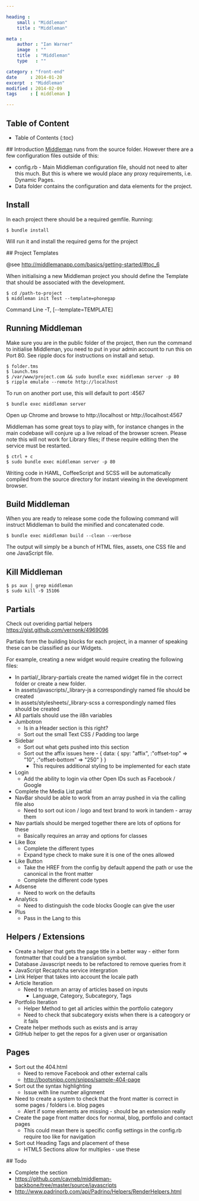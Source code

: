 ```yaml
---

heading :
    small : "Middleman"
    title : "Middleman"

meta :
    author : "Ian Warner"
    image  : ""
    title  : "Middleman"
    type   : ""

category : "front-end"
date     : 2014-01-20
excerpt  : "Middleman"
modified : 2014-02-09
tags     : [ middleman ]

---
```


## Table of Content
* Table of Contents
{:toc}

## Introduction
[Middleman][] runs from the source folder. However there are a few configuration
files outside of this:

* config.rb - Main Middleman configuration file, should not need to alter this
  much. But this is where we would place any proxy requirements, i.e. Dynamic
  Pages.
* Data folder contains the configuration and data elements for the project.

## Install

In each project there should be a required gemfile. Running:

    $ bundle install

Will run it and install the required gems for the project

## Project Templates

@see http://middlemanapp.com/basics/getting-started/#toc_6

When initialising a new Middleman project you should define the Template that
should be associated with the development.

    $ cd /path-to-project
    $ middleman init Test --template=phonegap

Command Line
-T, [--template=TEMPLATE]

## Running Middleman

Make sure you are in the public folder of the project, then run the command to
initialise Middleman, you need to put in your admin account to run this on Port
80. See ripple docs for instructions on install and setup.

    $ folder.tms
    $ launch.tms
    $ /var/www/project.com && sudo bundle exec middleman server -p 80
    $ ripple emulate --remote http://localhost

To run on another port use, this will default to port :4567

    $ bundle exec middleman server

Open up Chrome and browse to http://localhost or http://localhost:4567

Middleman has some great toys to play with, for instance changes in the main
codebase will conjure up a live reload of the browser screen. Please note this
will not work for Library files; if these require editing then the service must
be restarted.

    $ ctrl + c
    $ sudo bundle exec middleman server -p 80

Writing code in HAML, CoffeeScript and SCSS will be automatically compiled from
the source directory for instant viewing in the development browser.

## Build Middleman

When you are ready to release some code the following command will instruct
Middleman to build the minified and concatenated code.

    $ bundle exec middleman build --clean --verbose

The output will simply be a bunch of HTML files, assets, one CSS file and one
JavaScript file.

## Kill Middleman

    $ ps aux | grep middleman
    $ sudo kill -9 15106

## Partials
Check out overiding partial helpers
https://gist.github.com/vernonk/4969096

Partials form the building blocks for each project, in a manner of speaking
these can be classified as our Widgets.

For example, creating a new widget would require creating the following files:

* In partial/_library-partials create the named widget file in the correct
  folder or create a new folder.
* In assets/javascripts/_library-js a correspondingly named file should be created
* In assets/stylesheets/_library-scss a correspondingly named files should be created
* All partials should use the il8n variables
* Jumbotron
    * Is in a Header section is this right?
    * Sort out the small Text CSS / Padding too large
* Sidebar
    * Sort out what gets pushed into this section
    * Sort out the affix issues here - { data: { spy: "affix", :"offset-top" => "10", :"offset-bottom" => "250" } }
        * This requires additional styling to be implemented for each state
* Login
    * Add the ability to login via other Open IDs such as Facebook / Google
* Complete the Media List partial
* NavBar should be able to work from an array pushed in via the calling file also
    * Need to sort out icon / logo and text brand to work in tandem - array them
* Nav partials should be merged together there are lots of options for these
    * Basically requires an array and options for classes
* Like Box
    * Complete the different types
    * Expand type check to make sure it is one of the ones allowed
* Like Button
    * Take the HREF from the config by default append the path or use the canonical in the front matter
    * Complete the different code types
* Adsense
    * Need to work on the defaults
* Analytics
    * Need to distinguish the code blocks Google can give the user
* Plus
    * Pass in the Lang to this

## Helpers / Extensions

* Create a helper that gets the page title in a better way - either form fontmatter that could be a translation symbol.
* Database Javascript needs to be refactored to remove queries from it
* JavaScript Recaptcha service intergration
* Link Helper that takes into account the locale path
* Article Iteration
    * Need to return an array of articles based on inputs
        * Language, Category, Subcategory, Tags
* Portfolio Iteration
    * Helper Method to get all articles within the portfolio category
    * Need to check that subcategory exists when there is a cateogory or it fails
* Create helper methods such as exists and is array
* GitHub helper to get the repos for a given user or organisation

## Pages
* Sort out the 404.html
    * Need to remove Facebook and other external calls
    * http://bootsnipp.com/snipps/sample-404-page
* Sort out the syntax highlighting
    * Issue with line number alignment
* Need to create a system to check that the front matter is correct in some pages / folders i.e. blog pages
    * Alert if some elements are missing - should be an extension really
* Create the page front matter docs for normal, blog, portfolio and contact pages
    * This could mean there is specific config settings in the config.rb require too like for navigation
* Sort out Heading Tags and placement of these
    * HTML5 Sections allow for multiples - use these

## Todo
* Complete the section
* https://github.com/cavneb/middleman-backbone/tree/master/source/javascripts
* http://www.padrinorb.com/api/Padrino/Helpers/RenderHelpers.html

[Middleman]:http://middlemanapp.com/